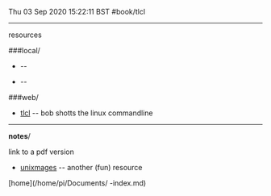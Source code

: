 Thu 03 Sep 2020 15:22:11 BST
#book/tlcl

_____


resources

###local/

* []() --  

* [](/home/pi/Documents/) -- 

###web/
* [tlcl](https://sourceforge.net/projects/linuxcommand/) -- bob shotts the linux commandline

___

**notes**/

link to a pdf version

  * [unixmages](http://unixmages.com/) -- another (fun) resource




[home](/home/pi/Documents/ -index.md) 

